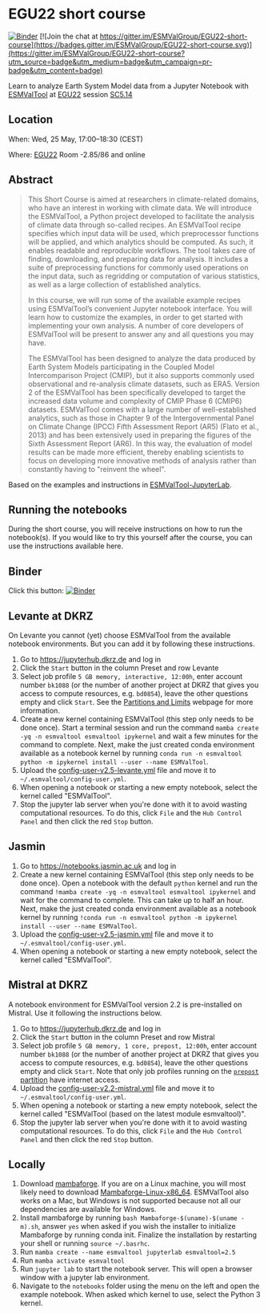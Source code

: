 # EGU22 short course

[![Binder](https://mybinder.org/badge_logo.svg)](https://mybinder.org/v2/gh/ESMValGroup/EGU22-short-course/main?labpath=notebooks%2F1_Introduction_to_ESMValTool.ipynb)
[![Join the chat at https://gitter.im/ESMValGroup/EGU22-short-course](https://badges.gitter.im/ESMValGroup/EGU22-short-course.svg)](https://gitter.im/ESMValGroup/EGU22-short-course?utm_source=badge&utm_medium=badge&utm_campaign=pr-badge&utm_content=badge)

Learn to analyze Earth System Model data from a Jupyter Notebook with [ESMValTool](https://docs.esmvaltool.org) at [EGU22](https://www.egu22.eu/) session [SC5.14](https://meetingorganizer.copernicus.org/EGU22/session/43187)

## Location

When: Wed, 25 May, 17:00–18:30 (CEST)

Where: [EGU22](https://www.egu22.eu/) Room -2.85/86 and online

## Abstract
> This Short Course is aimed at researchers in climate-related domains, who have an interest in working with climate data. We will introduce the ESMValTool, a Python project developed to facilitate the analysis of climate data through so-called recipes. An ESMValTool recipe specifies which input data will be used, which preprocessor functions will be applied, and which analytics should be computed. As such, it enables readable and reproducible workflows. The tool takes care of finding, downloading, and preparing data for analysis. It includes a suite of preprocessing functions for commonly used operations on the input data, such as regridding or computation of various statistics, as well as a large collection of established analytics.
>
> In this course, we will run some of the available example recipes using ESMValTool’s convenient Jupyter notebook interface. You will learn how to customize the examples, in order to get started with implementing your own analysis. A number of core developers of ESMValTool will be present to answer any and all questions you may have.
>
> The ESMValTool has been designed to analyze the data produced by Earth System Models participating in the Coupled Model Intercomparison Project (CMIP), but it also supports commonly used observational and re-analysis climate datasets, such as ERA5. Version 2 of the ESMValTool has been specifically developed to target the increased data volume and complexity of CMIP Phase 6 (CMIP6) datasets. ESMValTool comes with a large number of well-established analytics, such as those in Chapter 9 of the Intergovernmental Panel on Climate Change (IPCC) Fifth Assessment Report (AR5) (Flato et al., 2013) and has been extensively used in preparing the figures of the Sixth Assessment Report (AR6). In this way, the evaluation of model results can be made more efficient, thereby enabling scientists to focus on developing more innovative methods of analysis rather than constantly having to "reinvent the wheel".

Based on the examples and instructions in [ESMValTool-JupyterLab](https://github.com/ESMValGroup/ESMValTool-JupyterLab).

## Running the notebooks

During the short course, you will receive instructions on how to run the notebook(s). If you would like to try this yourself after the course, you can use the instructions available here.

## Binder

Click this button: [![Binder](https://mybinder.org/badge_logo.svg)](https://mybinder.org/v2/gh/ESMValGroup/EGU22-short-course/main?labpath=notebooks%2F1_Introduction_to_ESMValTool.ipynb)

## Levante at DKRZ

On Levante you cannot (yet) choose ESMValTool from the available notebook environments. But you can add it by following these instructions.

1. Go to https://jupyterhub.dkrz.de and log in
2. Click the `Start` button in the column Preset and row Levante
3. Select job profile `5 GB memory, interactive, 12:00h`, enter account number `bk1088` (or the number of another project at DKRZ that gives you access to compute resources, e.g. `bd0854`), leave the other questions empty and click `Start`. See the [Partitions and Limits](https://docs.dkrz.de/doc/levante/running-jobs/partitions-and-limits.html) webpage for more information.
4. Create a new kernel containing ESMValTool (this step only needs to be done once). Start a terminal session and run the command `mamba create -yq -n esmvaltool esmvaltool ipykernel` and wait a few minutes for the command to complete. Next, make the just created conda environment available as a notebook kernel by running `conda run -n esmvaltool python -m ipykernel install --user --name ESMValTool`.
5. Upload the [config-user-v2.5-levante.yml](config-user-v2.5-levante.yml) file and move it to `~/.esmvaltool/config-user.yml`.
6. When opening a notebook or starting a new empty notebook, select the kernel called "ESMValTool".
7. Stop the jupyter lab server when you're done with it to avoid wasting computational resources. To do this, click `File` and the `Hub Control Panel` and then click the red `Stop` button.

## Jasmin

1. Go to https://notebooks.jasmin.ac.uk and log in
4. Create a new kernel containing ESMValTool (this step only needs to be done once). Open a notebook with the default `python` kernel and run the command `!mamba create -yq -n esmvaltool esmvaltool ipykernel` and wait for the command to complete. This can take up to half an hour. Next, make the just created conda environment available as a notebook kernel by running `!conda run -n esmvaltool python -m ipykernel install --user --name ESMValTool`.
5. Upload the [config-user-v2.5-jasmin.yml](config-user-v2.5-jasmin.yml) file and move it to `~/.esmvaltool/config-user.yml`.
6. When opening a notebook or starting a new empty notebook, select the kernel called "ESMValTool".

## Mistral at DKRZ

A notebook environment for ESMValTool version 2.2 is pre-installed on Mistral. Use it following the instructions below.

1. Go to https://jupyterhub.dkrz.de and log in
2. Click the `Start` button in the column Preset and row Mistral
3. Select job profile `5 GB memory, 1 core, prepost, 12:00h`, enter account number `bk1088` (or the number of another project at DKRZ that gives you access to compute resources, e.g. `bd0854`), leave the other questions empty and click `Start`. Note that only job profiles running on the [`prepost` partition](https://docs.dkrz.de/doc/mistral/running-jobs/partitions-and-limits.html) have internet access.
4. Upload the [config-user-v2.2-mistral.yml](config-user-v2.2-mistral.yml) file and move it to `~/.esmvaltool/config-user.yml`.
5. When opening a notebook or starting a new empty notebook, select the kernel called "ESMValTool (based on the latest module esmvaltool)".
6. Stop the jupyter lab server when you're done with it to avoid wasting computational resources. To do this, click `File` and the `Hub Control Panel` and then click the red `Stop` button.

## Locally

1. Download [mambaforge](https://github.com/conda-forge/miniforge#mambaforge). If you are on a Linux machine, you will most likely need to download [Mambaforge-Linux-x86_64](https://github.com/conda-forge/miniforge/releases/latest/download/Mambaforge-Linux-x86_64.sh). ESMValTool also works on a Mac, but Windows is not supported because not all our dependencies are available for Windows.
2. Install mambaforge by running `bash Mambaforge-$(uname)-$(uname -m).sh`, answer `yes` when asked if you wish the installer to initialize Mambaforge by running conda init. Finalize the installation by restarting your shell or running `source ~/.basrhc`.
3. Run `mamba create --name esmvaltool jupyterlab esmvaltool=2.5`
4. Run `mamba activate esmvaltool`
5. Run `jupyter lab` to start the notebook server. This will open a browser window with a jupyter lab environment.
6. Navigate to the `notebooks` folder using the menu on the left and open the example notebook. When asked which kernel to use, select the Python 3 kernel.
